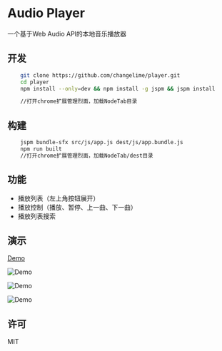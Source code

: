 # Audio Player
一个基于Web Audio API的本地音乐播放器



## 开发
```sh
    git clone https://github.com/changelime/player.git
    cd player
    npm install --only=dev && npm install -g jspm && jspm install

    //打开chrome扩展管理烈面，加载NodeTab目录
```

## 构建
```sh
    jspm bundle-sfx src/js/app.js dest/js/app.bundle.js
    npm run built
    //打开chrome扩展管理烈面，加载NodeTab/dest目录
```

## 功能

* 播放列表（左上角按钮展开）
* 播放控制（播放、暂停、上一曲、下一曲）
* 播放列表搜索

## 演示
[Demo](changelime.github.io/player/dest/ "Demo")

![Demo](http://i.imgur.com/h0vI5f2.png)

![Demo](http://i.imgur.com/hcf1QN0.png)

![Demo](http://i.imgur.com/RKu2OEE.png)



## 许可
MIT
